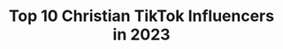 ---
title: Top 10 Christian TikTok Influencers in 2023
description: >-
  Find top christian TikTok influencers in 2023. Most popular hashtags: #duet #fyp #foryou #funny.
platform: TikTok
hits: 4102
text_top: Discover the most popular TikTok influencers on inBeat.
text_bottom: Our search engine has 4102 TikTok influencers like this for you to contact.
profiles:
  - username: "christianmelloo"
    fullname: >-
      Christian
    bio: >-
      ⛈ Follow insta ^ snap @christianlm9 twitter @Cmellobruh 17
    location: "United States"
    followers: 65700
    engagement: 2421
    commentsToLikes: 0.055663
    id: ck8j5ywew7g3q0j782mnas79g
    verified: false
    hashtags: "#foryou, #todayilearned, #waitforthegreats, #readysetgo"
  - username: "christian"
    fullname: >-
      Christian Delgrosso
    bio: >-
      FOLLOW ME ON IG & YOUTUBE↖️ ChristianDManagement@gmail.com
    location: "United States"
    followers: 3900000
    engagement: 1806
    commentsToLikes: 0.007706
    id: ck83wr5h9lmey0j788n2etpge
    verified: true
    hashtags: "#foryoupage, #ad, #foryou, #comedy"
  - username: "christiannvegaa"
    fullname: >-
      CHRISTIAN
    bio: >-
      🇲🇽 CT INSTAGRAM: christiannvega THANK U FOR 100k <3
    location: "United States"
    followers: 103000
    engagement: 1699
    commentsToLikes: 0.017537
    id: ck9c6pm82r6rj0j78fh4qtpxa
    verified: false
    hashtags: "#culiacan, #foryou, #mexico, #fyp"
  - username: "mauricedowell"
    fullname: >-
      Maurice Dowell
    bio: >-
      🔵BOOK LINK BELLOW ⚫️•Christian •Influencer 🔴God loves you and so do I
    location: "United States"
    followers: 3400000
    engagement: 2410
    commentsToLikes: 0.030875
    id: ck977b7im3hfs0j78upfn9rcl
    verified: false
    hashtags: "#love, #fyp, #goodnight, #duet"
  - username: "cjpanganiban8"
    fullname: >-
      cjpanganiban8
    bio: >-
      christian, eloisa, jerilee
    location: "Philippines"
    followers: 4662
    engagement: 4704
    commentsToLikes: 0.077253
    id: ckbeqviin8le80j23egzbqt1n
    verified: false
    hashtags: "#1111salazada, #duet, #makiusomuna, #yakult"
  - username: "vqueenof3"
    fullname: >-
      Vanessa
    bio: >-
      Outspoken,Country livin’, Christian/SAHM/USAF Military Wife. WWG1WGA
    location: "United States"
    followers: 11300
    engagement: 3408
    commentsToLikes: 0.123216
    id: cka7qg137alyl0i78l19pgf2l
    verified: false
    hashtags: "#makeyoulaugh, #greenscreensticker, #funnylady, #sarcasm"
  - username: "orphan_since2017"
    fullname: >-
      Brynlee
    bio: >-
      Friend venmo: Becca-Christians 💗💜💙 she/her
    location: "United States"
    followers: 31700
    engagement: 2543
    commentsToLikes: 0.053692
    id: ck8f8nzou3jfe0j7816xvg4s8
    verified: false
    hashtags: "#messytiktok, #redbulldanceyourstyle, #unwrapthedeals, #duet"
  - username: "christianongfuel"
    fullname: >-
      warzone name: Boldiziy-
    bio: >-
      Christian Santiago Reyes i play warzone with people add me:) Boldiziy-
    location: "United States"
    followers: 22800
    engagement: 2507
    commentsToLikes: 0.067717
    id: ckbf8x0yrzpnn0j23094051zm
    verified: false
    hashtags: "#darkhumour, #lmao, #videogame, #cod"
  - username: "jessicarubydillon"
    fullname: >-
      Jessica Ruby Dillon
    bio: >-
      #ourfambam #EndoWarriorStrong 🎗 #foxxxfamm Christian ✝️
    location: "United States"
    followers: 3555
    engagement: 2505
    commentsToLikes: 0.227822
    id: ckanm6ah4bwi90i789z4dejz5
    verified: false
    hashtags: "#ourfambam, #family, #beyou, #duet"
  - username: "dylan_layfield92"
    fullname: >-
      Dylan Layfield
    bio: >-
      #TheFamilyofGod #Christianhypehouse #Lovingfalconfam #christianstrongfam #TBF
    location: "United States"
    followers: 4497
    engagement: 2477
    commentsToLikes: 0.207249
    id: ckcps5pdsm9ft0j23xsjj4e72
    verified: false
    hashtags: "#react, #teleport, #duet, #greenscreen"
---
